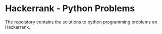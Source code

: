 # Hackerrank - Python Problems

The repoistory contains the solutions to python programming problems on Hackerrank.